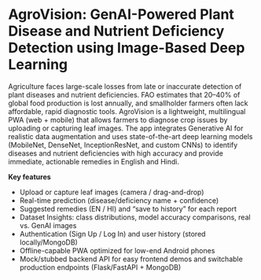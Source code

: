 # AgroVision: GenAI-Powered Plant Disease and Nutrient Deficiency Detection using Image-Based Deep Learning 

Agriculture faces large-scale losses from late or inaccurate detection of plant diseases and nutrient deficiencies. FAO estimates that 20–40% of global food production is lost annually, and smallholder farmers often lack affordable, rapid diagnostic tools. 
AgroVision is a lightweight, multilingual PWA (web + mobile) that allows farmers to diagnose crop issues by uploading or capturing leaf images. The app integrates Generative AI for realistic data augmentation and uses state-of-the-art deep learning models (MobileNet, DenseNet, InceptionResNet, and custom CNNs) to identify diseases and nutrient deficiencies with high accuracy and provide immediate, actionable remedies in English and Hindi.

**Key features**
- Upload or capture leaf images (camera / drag-and-drop)
- Real-time prediction (disease/deficiency name + confidence)
- Suggested remedies (EN / HI) and “save to history” for each report
- Dataset Insights: class distributions, model accuracy comparisons, real vs. GenAI images
- Authentication (Sign Up / Log In) and user history (stored locally/MongoDB)
- Offline-capable PWA optimized for low-end Android phones
- Mock/stubbed backend API for easy frontend demos and switchable production endpoints (Flask/FastAPI + MongoDB)


